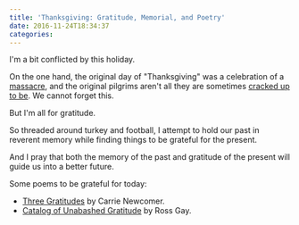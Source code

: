 ```yaml
---
title: 'Thanksgiving: Gratitude, Memorial, and Poetry'
date: 2016-11-24T18:34:37
categories: 
---
```


I'm a bit conflicted by this holiday.

<!--more-->

On the one hand, the original day of "Thanksgiving" was a celebration of a [massacre](http://www.huffingtonpost.com/richard-greener/the-true-story-of-thanksg_b_788436.html), and the original pilgrims aren't all they are sometimes [cracked up to be](https://www.manataka.org/page269.html). We cannot forget this.

But I'm all for gratitude.

So threaded around turkey and football, I attempt to hold our past in reverent memory while finding things to be grateful for the present.

And I pray that both the memory of the past and gratitude of the present will guide us into a better future.

Some poems to be grateful for today:

* [Three Gratitudes](http://www.onbeing.org/blog/carrie-newcomer-three-gratitudes/8902) by Carrie Newcomer.
* [Catalog of Unabashed Gratitude](http://www.caapp.pitt.edu/content/ross-gay-reads-title-poem-catalog-unabashed-gratitude) by Ross Gay.


